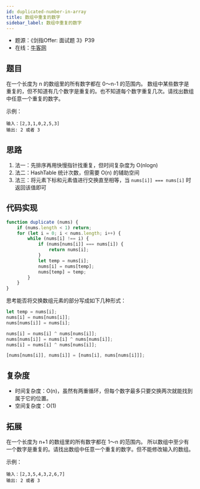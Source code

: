 ```yaml
---
id: duplicated-number-in-array
title: 数组中重复的数字
sidebar_label: 数组中重复的数字
---
```


- 题源：《剑指Offer: 面试题 3》P39
- 在线：[牛客网](https://www.nowcoder.com/practice/623a5ac0ea5b4e5f95552655361ae0a8)

## 题目

在一个长度为 n 的数组里的所有数字都在 0～n-1 的范围内。 数组中某些数字是重复的，但不知道有几个数字是重复的。也不知道每个数字重复几次。请找出数组中任意一个重复的数字。

示例：

```text
输入：[2,3,1,0,2,5,3]
输出: 2 或者 3
```

## 思路

1. 法一：先排序再用快慢指针找重复，但时间复杂度为 O(nlogn)
2. 法二：HashTable 统计次数，但需要 O(n) 的辅助空间
3. 法三：将元素下标和元素值进行交换直至相等，当 `nums[i]] === nums[i]` 时返回该值即可


## 代码实现

```js
function duplicate (nums) {
    if (nums.length < 1) return;
    for (let i = 0; i < nums.length; i++) {
        while (nums[i] !== i) {
            if (nums[nums[i]] === nums[i]) {
                return nums[i];
            }
            let temp = nums[i];
            nums[i] = nums[temp];
            nums[temp] = temp;
        }
    }
}
```

思考能否将交换数组元素的部分写成如下几种形式：

```js
let temp = nums[i];
nums[i] = nums[nums[i]];
nums[nums[i]] = nums[i];
```

```js
nums[i] = nums[i] ^ nums[nums[i]];
nums[nums[i]] = nums[i] ^ nums[nums[i]];
nums[i] = nums[i] ^ nums[nums[i]];
```

```js
[nums[nums[i]], nums[i]] = [nums[i], nums[nums[i]]];
```

## 复杂度

- 时间复杂度：O(n)，虽然有两重循环，但每个数字最多只要交换两次就能找到属于它的位置。 
- 空间复杂度：O(1)

## 拓展

在一个长度为 n+1 的数组里的所有数字都在 1～n 的范围内。 所以数组中至少有一个数字是重复的。请找出数组中任意一个重复的数字。但不能修改输入的数组。

示例：

```text
输入：[2,3,5,4,3,2,6,7]
输出: 2 或者 3
```
